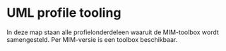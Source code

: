 # UML profile tooling

In deze map staan alle profielonderdeleen waaruit de MIM-toolbox wordt samengesteld. Per MIM-versie is een toolbox beschikbaar.